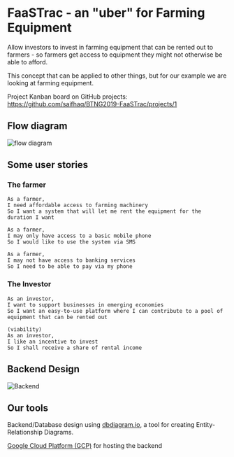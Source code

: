 # FaaSTrac - an "uber" for Farming Equipment

Allow investors to invest in farming equipment that can be rented out to farmers - so farmers get access to equipment they might not otherwise be able to afford.

This concept that can be applied to other things, but for our example we are looking at farming equipment.

Project Kanban board on GitHub projects: <https://github.com/saifhaq/BTNG2019-FaaSTrac/projects/1>

## Flow diagram

![flow diagram](./readme/flow-diagram.png)

## Some user stories

### The farmer

    As a farmer,
    I need affordable access to farming machinery
    So I want a system that will let me rent the equipment for the duration I want

    As a farmer, 
    I may only have access to a basic mobile phone
    So I would like to use the system via SMS

    As a farmer,
    I may not have access to banking services
    So I need to be able to pay via my phone

### The Investor

    As an investor,
    I want to support businesses in emerging economies
    So I want an easy-to-use platform where I can contribute to a pool of equipment that can be rented out 

    (viability)
    As an investor,
    I like an incentive to invest
    So I shall receive a share of rental income

## Backend Design

![Backend](./readme/initial-er-diagram.png)

## Our tools

Backend/Database design using [dbdiagram.io](https://dbdiagram.io), a tool for creating Entity-Relationship Diagrams.

[Google Cloud Platform (GCP)](https://cloud.google.com/) for hosting the backend

